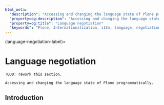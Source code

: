 ```yaml
---
html_meta:
  "description": "Accessing and changing the language state of Plone programmatically."
  "property=og:description": "Accessing and changing the language state of Plone programmatically."
  "property=og:title": "Language negotiation"
  "keywords": "Plone, Internationalization, i18n, language, negotiation, translation, localization"
---
```


(language-negotiation-label)=

# Language negotiation

```{note}
TODO: rework this section.
```

```{admonition} Description
Accessing and changing the language state of Plone programmatically.
```


## Introduction

